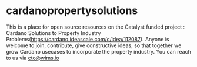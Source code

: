 # cardanopropertysolutions
This is a place for open source resources on the Catalyst funded project : Cardano Solutions to Property Industry Problems(https://cardano.ideascale.com/c/idea/112087).  Anyone is welcome to join, contribute, give constructive ideas, so that together we grow Cardano usecases to incorporate the property industry. You can reach to us via cto@wims.io 

